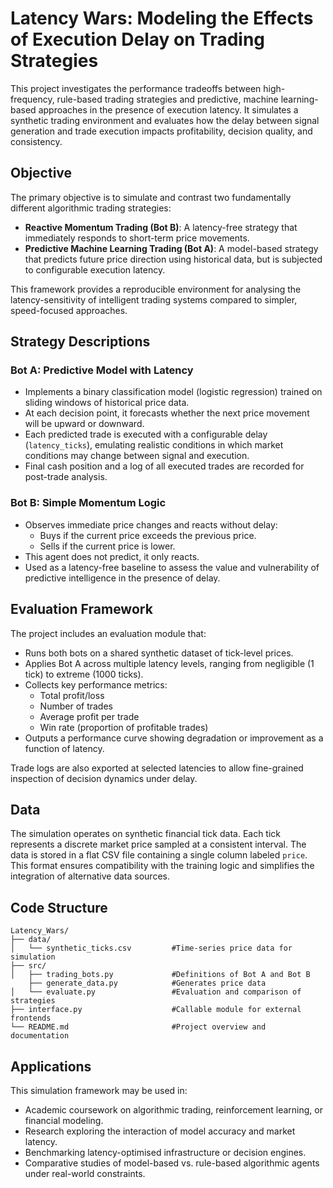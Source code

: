 # Latency Wars: Modeling the Effects of Execution Delay on Trading Strategies

This project investigates the performance tradeoffs between high-frequency, rule-based trading strategies and predictive, machine learning-based approaches in the presence of execution latency. It simulates a synthetic trading environment and evaluates how the delay between signal generation and trade execution impacts profitability, decision quality, and consistency.

## Objective

The primary objective is to simulate and contrast two fundamentally different algorithmic trading strategies:

- **Reactive Momentum Trading (Bot B)**: A latency-free strategy that immediately responds to short-term price movements.
- **Predictive Machine Learning Trading (Bot A)**: A model-based strategy that predicts future price direction using historical data, but is subjected to configurable execution latency.

This framework provides a reproducible environment for analysing the latency-sensitivity of intelligent trading systems compared to simpler, speed-focused approaches.

## Strategy Descriptions

### Bot A: Predictive Model with Latency

- Implements a binary classification model (logistic regression) trained on sliding windows of historical price data.
- At each decision point, it forecasts whether the next price movement will be upward or downward.
- Each predicted trade is executed with a configurable delay (`latency_ticks`), emulating realistic conditions in which market conditions may change between signal and execution.
- Final cash position and a log of all executed trades are recorded for post-trade analysis.

### Bot B: Simple Momentum Logic

- Observes immediate price changes and reacts without delay:
  - Buys if the current price exceeds the previous price.
  - Sells if the current price is lower.
- This agent does not predict, it only reacts.
- Used as a latency-free baseline to assess the value and vulnerability of predictive intelligence in the presence of delay.

## Evaluation Framework

The project includes an evaluation module that:

- Runs both bots on a shared synthetic dataset of tick-level prices.
- Applies Bot A across multiple latency levels, ranging from negligible (1 tick) to extreme (1000 ticks).
- Collects key performance metrics:
  - Total profit/loss
  - Number of trades
  - Average profit per trade
  - Win rate (proportion of profitable trades)
- Outputs a performance curve showing degradation or improvement as a function of latency.

Trade logs are also exported at selected latencies to allow fine-grained inspection of decision dynamics under delay.

## Data

The simulation operates on synthetic financial tick data. Each tick represents a discrete market price sampled at a consistent interval. The data is stored in a flat CSV file containing a single column labeled `price`. This format ensures compatibility with the training logic and simplifies the integration of alternative data sources.

## Code Structure

```text
Latency_Wars/
├── data/
│   └── synthetic_ticks.csv         #Time-series price data for simulation
├── src/
│   ├── trading_bots.py             #Definitions of Bot A and Bot B
    ├── generate_data.py            #Generates price data
│   └── evaluate.py                 #Evaluation and comparison of strategies
├── interface.py                    #Callable module for external frontends
└── README.md                       #Project overview and documentation

```

## Applications

This simulation framework may be used in:

- Academic coursework on algorithmic trading, reinforcement learning, or financial modeling.
- Research exploring the interaction of model accuracy and market latency.
- Benchmarking latency-optimised infrastructure or decision engines.
- Comparative studies of model-based vs. rule-based algorithmic agents under real-world constraints.
